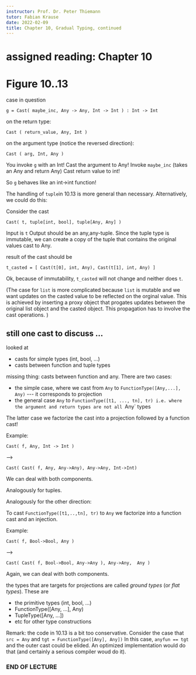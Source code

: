```yaml
---
instructor: Prof. Dr. Peter Thiemann
tutor: Fabian Krause
date: 2022-02-09
title: Chapter 10, Gradual Typing, continued
---
```


# assigned reading: Chapter 10

# Figure 10..13


case in question

	g = Cast( maybe_inc, Any -> Any, Int -> Int ) : Int -> Int

on the return type:

	Cast ( return_value, Any, Int )

on the argument type (notice the reversed direction):

	Cast ( arg, Int, Any )

You invoke `g` with an Int!
Cast the argument to Any!
Invoke `maybe_inc` (takes an Any and return Any)
Cast return value to int!

So `g` behaves like an int->int function!


The handling of `tuple`in 10.13 is more general than necessary.
Alternatively, we could do this:

Consider the cast

	Cast( t, tuple[int, bool], tuple[Any, Any] )

Input is `t`
Output should be an any,any-tuple.
Since the tuple type is immutable, we can create a copy of the tuple
that contains the original values cast to Any.

result of the cast should be

	t_casted = [ Cast(t[0], int, Any), Cast(t[1], int, Any) ]

Ok, because of immutability, `t_casted` will not change and neither
does `t`.

(The case for `list` is more complicated because `list` is mutable
and we want updates on the casted value to be reflected on the
orginal value. This is achieved by inserting a proxy object that
progates updates between the original list object and the casted
object. This propagation has to involve the cast operations. )

## still one cast to discuss ...

looked at
* casts for simple types (int, bool, ...)
* casts between function and tuple types

missing thing: casts between function and any.
There are two cases:

* the simple case, where we cast from `Any` to
  `FunctionType([Any,...], Any)` --- it corresponds to projection
* the general case
  `Any` to `FunctionType([t1, ..., tn], tr) i.e. where the argument
  and return types are not all `Any` types

The latter case we factorize the cast into a projection followed by a
function cast!

Example:

	Cast( f, Any, Int -> Int )

-->

	Cast( Cast( f, Any, Any->Any), Any->Any, Int->Int)

We can deal with both components.

Analogously for tuples.

Analogously for the other direction:

To cast `FunctionType([t1,..,tn], tr)` to `Any` we factorize into a
function cast and an injection.

Example:

	Cast( f, Bool->Bool, Any )

-->

	Cast( Cast( f, Bool->Bool, Any->Any ), Any->Any,  Any )

Again, we can deal with both components.

the types that are targets for projections are called *ground types*
(or *flat types*). These are

* the primitive types (int, bool, ...)
* FunctionType([Any, ...], Any)
* TupleType([Any, ...])
* etc for other type constructions

Remark: the code in 10.13 is a bit too conservative.
Consider the case
that `src = Any` and `tgt = FunctionType([Any], Any])`
In this case, `anyfun == tgt` and the outer cast could be elided.
An optimized implementation would do that (and certainly a serious
compiler woud do it).

### END OF LECTURE ###
